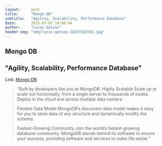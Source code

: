 ```yaml
---
layout:     post
title:      "Mongo DB"
subtitle:   "Agility, Scalability, Performance Database"
date:       2015-07-07 14:00:44
author:     "Lucas Gatsas"
header-img: "img/lucas-gatsas-16237163152.jpg"
---
```

<h2 class="section-heading">Mongo DB</h2>
<h2 class="section-heading">"Agility, Scalability, Performance Database"</h2>








Link: <a href="https://www.mongodb.org">Mongo DB</a>



<blockquote>
“Built by developers like you at MongoDB. Highly Scalable
Scale up or scale out horizontally, from a single server to thousands of nodes. Deploy in the cloud and across multiple data centers.

Flexible Data Model
MongoDB’s document data model makes it easy for you to store data of any structure and dynamically modify the schema.


Fastest-Growing Community
Join the world’s fastest-growing database community. MongoDB stands behind its software to ensure your success, providing software and services to make life easier.” 
</blockquote>

